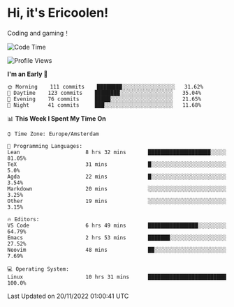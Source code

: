 # Hi, it's Ericoolen!
Coding and gaming！

<!--START_SECTION:waka-->
![Code Time](http://img.shields.io/badge/Code%20Time-531%20hrs%2016%20mins-blue)

![Profile Views](http://img.shields.io/badge/Profile%20Views-1-blue)

**I'm an Early 🐤** 

```text
🌞 Morning    111 commits    ████████░░░░░░░░░░░░░░░░░   31.62% 
🌆 Daytime    123 commits    ████████░░░░░░░░░░░░░░░░░   35.04% 
🌃 Evening    76 commits     █████░░░░░░░░░░░░░░░░░░░░   21.65% 
🌙 Night      41 commits     ███░░░░░░░░░░░░░░░░░░░░░░   11.68%

```


📊 **This Week I Spent My Time On** 

```text
⌚︎ Time Zone: Europe/Amsterdam

💬 Programming Languages: 
Lean                     8 hrs 32 mins       ████████████████████░░░░░   81.05% 
TeX                      31 mins             █░░░░░░░░░░░░░░░░░░░░░░░░   5.0% 
Agda                     22 mins             █░░░░░░░░░░░░░░░░░░░░░░░░   3.54% 
Markdown                 20 mins             ░░░░░░░░░░░░░░░░░░░░░░░░░   3.25% 
Other                    19 mins             ░░░░░░░░░░░░░░░░░░░░░░░░░   3.15%

🔥 Editors: 
VS Code                  6 hrs 49 mins       ████████████████░░░░░░░░░   64.79% 
Emacs                    2 hrs 53 mins       ███████░░░░░░░░░░░░░░░░░░   27.52% 
Neovim                   48 mins             ██░░░░░░░░░░░░░░░░░░░░░░░   7.69%

💻 Operating System: 
Linux                    10 hrs 31 mins      █████████████████████████   100.0%

```


 Last Updated on 20/11/2022 01:00:41 UTC
<!--END_SECTION:waka-->

